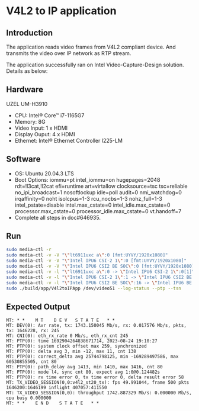 # V4L2 to IP application

## Introduction
The application reads video frames from V4L2 compliant device. And
transmits the video over IP network as RTP stream.

The application successfully ran on Intel Video-Capture-Design solution.
Details as below:
## Hardware
UZEL UM-H3910
- CPU: Intel® Core™ i7-1165G7
- Memory: 8G
- Video Input: 1 x HDMI
- Display Ouput: 4 x HDMI
- Ethernet: Intel® Ethernet Controller I225-LM
## Software
- OS: Ubuntu 20.04.3 LTS
- Boot Options: iommu=pt intel_iommu=on hugepages=2048 rdt=!l3cat,!l2cat efi=runtime art=virtallow clocksource=tsc tsc=reliable no_ipi_broadcast=1 nosoftlockup idle=poll audit=0 nmi_watchdog=0 irqaffinity=0 noht isolcpus=1-3 rcu_nocbs=1-3 nohz_full=1-3 intel_pstate=disable intel.max_cstate=0 intel_idle.max_cstate=0 processor.max_cstate=0 processor_idle.max_cstate=0 vt.handoff=7
- Complete all steps in doc#646935.
## Run
```bash
sudo media-ctl -r
sudo media-ctl -v -V "\"lt6911uxc a\":0 [fmt:UYVY/1920x1080]"
sudo media-ctl -v -V "\"Intel IPU6 CSI-2 1\":0 [fmt:UYVY/1920x1080]"
sudo media-ctl -v -V "\"Intel IPU6 CSI2 BE SOC\":0 [fmt:UYVY/1920x1080]"
sudo media-ctl -v -l "\"lt6911uxc a\":0 -> \"Intel IPU6 CSI-2 1\":0[1]"
sudo media-ctl -v -l "\"Intel IPU6 CSI-2 1\":1 -> \"Intel IPU6 CSI2 BE SOC\":0[5]"
sudo media-ctl -v -l "\"Intel IPU6 CSI2 BE SOC\":16 -> \"Intel IPU6 BE SOC capture 0\":0[5]"
sudo ./build/app/V4l2toIPApp /dev/video51 --log-status --ptp --tsn
```
## Expected Output
```text
MT: * *    M T    D E V   S T A T E   * *
MT: DEV(0): Avr rate, tx: 1743.150045 Mb/s, rx: 0.017576 Mb/s, pkts, tx: 1646228, rx: 245
MT: CNI(0): eth_rx_rate 0 Mb/s, eth_rx_cnt 245
MT: PTP(0): time 1692904264838671714, 2023-08-24 19:10:27
MT: PTP(0): system clock offset max 259, synchronized
MT: PTP(0): delta avg 3, min -12, max 11, cnt 138
MT: PTP(0): correct_delta avg 25744798125, min -169289497586, max 60530855505, cnt 80
MT: PTP(0): path_delay avg 1413, min 1410, max 1416, cnt 80
MT: PTP(0): mode l4, sync cnt 80, expect avg 1:0@0.124482s
MT: PTP(0): rx time error 0, tx time error 0, delta result error 58
MT: TX_VIDEO_SESSION(0,0:v4l2_st20_tx): fps 49.991044, frame 500 pkts 1646200:1646199 inflight 407057:411550
MT: TX_VIDEO_SESSION(0,0): throughput 1742.887329 Mb/s: 0.000000 Mb/s, cpu busy 0.000000
MT: * *    E N D    S T A T E   * *
```

